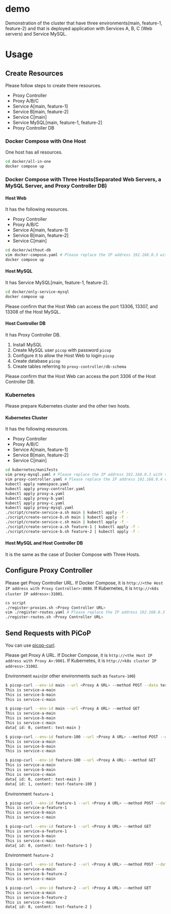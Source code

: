 # demo
Demonstration of the cluster that have three environments(main, feature-1, feature-2) and that is deployed application with Services A, B, C (Web servers) and Service MySQL.

# Usage
## Create Resources
Please follow steps to create there resources.
- Proxy Controller
- Proxy A/B/C
- Service A[main, feature-1]
- Service B[main, feature-2]
- Service C[main]
- Service MySQL[main, feature-1, feature-2]
- Proxy Controller DB
### Docker Compose with One Host
One host has all resources.
```bash
cd docker/all-in-one
docker compose up 
```

### Docker Compose with Three Hosts(Separated Web Servers, a MySQL Server, and Proxy Controller DB)
#### Host Web
It has the following resources.
- Proxy Controller
- Proxy A/B/C
- Service A[main, feature-1]
- Service B[main, feature-2]
- Service C[main]
```bash
cd docker/without-db
vim docker-compose.yaml # Please replace the IP address 192.168.0.3 with that of the Host MySQL and 192.168.0.4 with that of the Host Controller DB.
docker compose up
```

#### Host MySQL
It has Service MySQL[main, feature-1, feature-2].
```bash
cd docker/only-service-mysql
docker compose up
```
Please confirm that the Host Web can access the port 13306, 13307, and 13308 of the Host MySQL.

#### Host Controller DB
It has Proxy Controller DB.
1. Install MySQL
2. Create MySQL user `picop` with password `picop`
3. Configure it to allow the Host Web to login `picop`
4. Create database `picop`
5. Create tables referring to `proxy-controller/db-schema`

Please confirm that the Host Web can access the port 3306 of the Host Controller DB.

### Kubernetes
Please prepare Kubernetes cluster and the other two hosts.

#### Kubernetes Cluster
It has the following resources.
- Proxy Controller
- Proxy A/B/C
- Service A[main, feature-1]
- Service B[main, feature-2]
- Service C[main]
```bash
cd kubernetes/manifests
vim proxy-mysql.yaml # Please replace the IP address 192.168.0.3 with that of the Host MySQL.
vim proxy-controller.yaml # Please replace the IP address 192.168.0.4 with that of the Host Controller DB.
kubectl apply namespace.yaml
kubectl apply proxy-controller.yaml
kubectl apply proxy-a.yaml
kubectl apply proxy-b.yaml
kubectl apply proxy-c.yaml
kubectl apply proxy-mysql.yaml
./script/create-service-a.sh main | kubectl apply -f -
./script/create-service-b.sh main | kubectl apply -f -
./script/create-service-c.sh main | kubectl apply -f -
./script/create-service-a.sh feature-1 | kubectl apply -f -
./script/create-service-b.sh feature-2 | kubectl apply -f -
```

#### Host MySQL and Host Controller DB
It is the same as the case of Docker Compose with Three Hosts.

## Configure Proxy Controller
Please get Proxy Controller URL. If Docker Compose, it is `http://<the Host IP address with Proxy Controller>:8080`. If Kubernetes, it is `http://<k8s cluster IP address>:31001`.

```bash
cs script
./register-proxies.sh <Proxy Controller URL>
vim ./register-routes.yaml # Please replace the IP address 192.168.0.3 with that of the Host MySQL.
./register-routes.sh <Proxy Controller URL>
```

## Send Requests with PiCoP
You can use [picop-curl](https://github.com/picop-rd/picop-curl).

Please get Proxy A URL. If Docker Compose, it is `http://<the Host IP address with Proxy A>:9001`. If Kubernetes, it is `http://<k8s cluster IP address>:31002`.

Environment `main`(or other environments such as `feature-100`)
```bash
$ picop-curl --env-id main --url <Proxy A URL> --method POST --data test-main
This is service-a-main
This is service-b-main
This is service-c-main

$ picop-curl --env-id main --url <Proxy A URL> --method GET
This is service-a-main
This is service-b-main
This is service-c-main
data{ id: 0, content: test-main }

$ picop-curl --env-id feature-100 --url <Proxy A URL> --method POST --data test-feature-100
This is service-a-main
This is service-b-main
This is service-c-main

$ picop-curl --env-id feature-100 --url <Proxy A URL> --method GET
This is service-a-main
This is service-b-main
This is service-c-main
data{ id: 0, content: test-main }
data{ id: 1, content: test-feature-100 }

```

Environment `feature-1`
```bash
$ picop-curl --env-id feature-1 --url <Proxy A URL> --method POST --data test-feature-1
This is service-a-feature-1
This is service-b-main
This is service-c-main

$ picop-curl --env-id feature-1 --url <Proxy A URL> --method GET
This is service-a-feature-1
This is service-b-main
This is service-c-main
data{ id: 0, content: test-feature-1 }

```

Environment `feature-2`
```bash
$ picop-curl --env-id feature-2 --url <Proxy A URL> --method POST --data test-feature-2
This is service-a-main
This is service-b-feature-2
This is service-c-main

$ picop-curl --env-id feature-2 --url <Proxy A URL> --method GET
This is service-a-main
This is service-b-feature-2
This is service-c-main
data{ id: 0, content: test-feature-2 }

```


